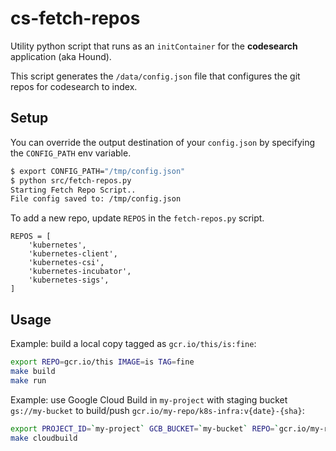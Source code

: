 # cs-fetch-repos

Utility python script that runs as an `initContainer` for the **codesearch** application (aka Hound). 

This script generates the `/data/config.json` file that configures the git repos for codesearch to index. 

## Setup

You can override the output destination of your `config.json` by specifying the `CONFIG_PATH` env variable. 

```sh
$ export CONFIG_PATH="/tmp/config.json"
$ python src/fetch-repos.py
Starting Fetch Repo Script..
File config saved to: /tmp/config.json
```

To add a new repo, update `REPOS` in the `fetch-repos.py` script.
```
REPOS = [
    'kubernetes',
    'kubernetes-client',
    'kubernetes-csi',
    'kubernetes-incubator',
    'kubernetes-sigs',
]
```

## Usage

Example: build a local copy tagged as `gcr.io/this/is:fine`:

```sh
export REPO=gcr.io/this IMAGE=is TAG=fine
make build
make run
```

Example: use Google Cloud Build in `my-project` with staging bucket `gs://my-bucket` to build/push `gcr.io/my-repo/k8s-infra:v{date}-{sha}`:

```sh
export PROJECT_ID=`my-project` GCB_BUCKET=`my-bucket` REPO=`gcr.io/my-repo`
make cloudbuild
```
